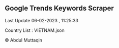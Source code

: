 

## Google Trends Keywords Scraper 
 
Last Update 06-02-2023 , 11:25:33

Country List :
VIETNAM.json



© Abdul Muttaqin 
